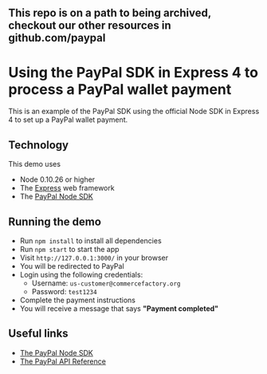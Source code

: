 <h2>This repo is on a path to being archived, checkout our other resources in github.com/paypal</h2>

# Using the PayPal SDK in Express 4 to process a PayPal wallet payment

This is an example of the PayPal SDK using the official Node SDK in Express 4 to set up a PayPal wallet payment.

## Technology

This demo uses

* Node 0.10.26 or higher
* The [Express](http://expressjs.com/) web framework
* The [PayPal Node SDK](http://github.com/paypal/rest-api-sdk-nodejs/)

## Running the demo

* Run `npm install` to install all dependencies
* Run `npm start` to start the app
* Visit `http://127.0.0.1:3000/` in your browser
* You will be redirected to PayPal
* Login using the following credentials:
  * Username: `us-customer@commercefactory.org`
  * Password: `test1234`
* Complete the payment instructions
* You will receive a message that says __"Payment completed"__

## Useful links

* [The PayPal Node SDK](http://github.com/paypal/rest-api-sdk-nodejs/)
* [The PayPal API Reference](http://developer.paypal.com/webapps/developer/docs/api/)
